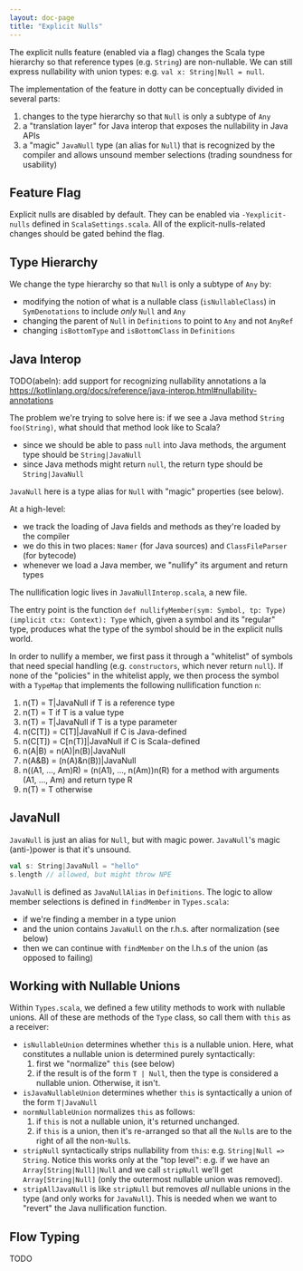 ```yaml
---
layout: doc-page
title: "Explicit Nulls"
---
```


The explicit nulls feature (enabled via a flag) changes the Scala type hierarchy
so that reference types (e.g. `String`) are non-nullable. We can still express nullability
with union types: e.g. `val x: String|Null = null`.

The implementation of the feature in dotty can be conceptually divided in several parts:
  1. changes to the type hierarchy so that `Null` is only a subtype of `Any`
  2. a "translation layer" for Java interop that exposes the nullability in Java APIs
  3. a "magic" `JavaNull` type (an alias for `Null`) that is recognized by the compiler and
     allows unsound member selections (trading soundness for usability)

## Feature Flag

Explicit nulls are disabled by default. They can be enabled via `-Yexplicit-nulls` defined in
`ScalaSettings.scala`. All of the explicit-nulls-related changes should be gated behind the flag.

## Type Hierarchy

We change the type hierarchy so that `Null` is only a subtype of `Any` by:
  - modifying the notion of what is a nullable class (`isNullableClass`) in `SymDenotations`
    to include _only_ `Null` and `Any`
  - changing the parent of `Null` in `Definitions` to point to `Any` and not `AnyRef`
  - changing `isBottomType` and `isBottomClass` in `Definitions`

## Java Interop

TODO(abeln): add support for recognizing nullability annotations a la
https://kotlinlang.org/docs/reference/java-interop.html#nullability-annotations

The problem we're trying to solve here is: if we see a Java method `String foo(String)`,
what should that method look like to Scala?
  - since we should be able to pass `null` into Java methods, the argument type should be `String|JavaNull`
  - since Java methods might return `null`, the return type should be `String|JavaNull`

`JavaNull` here is a type alias for `Null` with "magic" properties (see below).

At a high-level:
  - we track the loading of Java fields and methods as they're loaded by the compiler
  - we do this in two places: `Namer` (for Java sources) and `ClassFileParser` (for bytecode)
  - whenever we load a Java member, we "nullify" its argument and return types

The nullification logic lives in `JavaNullInterop.scala`, a new file.

The entry point is the function `def nullifyMember(sym: Symbol, tp: Type)(implicit ctx: Context): Type`
which, given a symbol and its "regular" type, produces what the type of the symbol should be in the
explicit nulls world.

In order to nullify a member, we first pass it through a "whitelist" of symbols that need
special handling (e.g. `constructors`, which never return `null`). If none of the "policies" in the
whitelist apply, we then process the symbol with a `TypeMap` that implements the following nullification
function `n`:
  1. n(T)              = T|JavaNull              if T is a reference type
  2. n(T)              = T                       if T is a value type
  3. n(T)              = T|JavaNull              if T is a type parameter
  4. n(C[T])           = C[T]|JavaNull           if C is Java-defined
  5. n(C[T])           = C[n(T)]|JavaNull        if C is Scala-defined
  6. n(A|B)            = n(A)|n(B)|JavaNull
  7. n(A&B)            = (n(A)&n(B))|JavaNull
  8. n((A1, ..., Am)R) = (n(A1), ..., n(Am))n(R) for a method with arguments (A1, ..., Am) and return type R
  9. n(T)              = T                       otherwise

## JavaNull

`JavaNull` is just an alias for `Null`, but with magic power. `JavaNull`'s magic (anti-)power is that
it's unsound.

```scala
val s: String|JavaNull = "hello"
s.length // allowed, but might throw NPE
```

`JavaNull` is defined as `JavaNullAlias` in `Definitions`.
The logic to allow member selections is defined in `findMember` in `Types.scala`:
  - if we're finding a member in a type union
  - and the union contains `JavaNull` on the r.h.s. after normalization (see below)
  - then we can continue with `findMember` on the l.h.s of the union (as opposed to failing)

## Working with Nullable Unions

Within `Types.scala`, we defined a few utility methods to work with nullable unions. All of these
are methods of the `Type` class, so call them with `this` as a receiver:
  - `isNullableUnion` determines whether `this` is a nullable union. Here, what constitutes
     a nullable union is determined purely syntactically:
       1. first we "normalize" `this` (see below)
       2. if the result is of the form `T | Null`, then the type is considered a nullable union.
          Otherwise, it isn't.
  - `isJavaNullableUnion` determines whether `this` is syntactically a union of the form `T|JavaNull`
  - `normNullableUnion` normalizes `this` as follows:
      1. if `this` is not a nullable union, it's returned unchanged.
      2. if `this` is a union, then it's re-arranged so that all the `Null`s are to the right of all
         the non-`Null`s.
  - `stripNull` syntactically strips nullability from `this`: e.g. `String|Null => String`. Notice this
     works only at the "top level": e.g. if we have an `Array[String|Null]|Null` and we call `stripNull`
     we'll get `Array[String|Null]` (only the outermost nullable union was removed).
  - `stripAllJavaNull` is like `stripNull` but removes _all_ nullable unions in the type (and only works
     for `JavaNull`). This is needed when we want to "revert" the Java nullification function.

## Flow Typing

TODO

